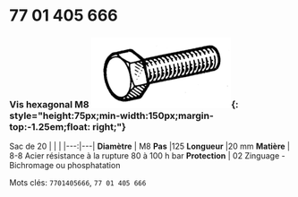 # 77 01 405 666

### Vis hexagonal M8 ![](../assets/images/parts/hex_screws.png){: style="height:75px;min-width:150px;margin-top:-1.25em;float: right;"}

Sac de 20
|   |   |
|---:|---|
**Diamètre** | M8
**Pas** |125
**Longueur** |20 mm
**Matière** | 8-8 Acier résistance à la rupture 80 à 100 h bar
**Protection** | 02 Zinguage - Bichromage ou phosphatation

Mots clés: `7701405666`, `77 01 405 666`

